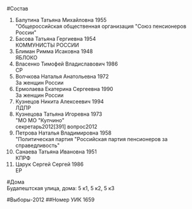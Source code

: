 #Состав
1. Балутина Татьяна Михайловна 1955   
    "Общероссийская общественная организация "Союз пенсионеров России"
2. Басова Татьяна Гергиевна 1954   
    КОММУНИСТЫ РОССИИ
3. Блиман Римма Исаковна 1948   
    ЯБЛОКО
4. Власенко Тимофей Владиславович 1986   
    СР
5. Волчкова Наталья Анатольевна 1972   
    За женщин России
6. Ермолаева Екатерина Сергеевна 1990   
    За женщин России
7. Кузнецов Никита Алексеевич 1994   
    ЛДПР
8. Кузнецова Татьяна Игоревна 1973   
    "МО МО "Купчино"  
    секретарь2012[391] вопрос2012  
9. Петрова Наталья Владимировна 1958   
    "Политическая партия "Российская партия пенсионеров за справедливость"
10. Санаева Татьяна Ивановна 1951   
    КПРФ
11. Царук Сергей Сергей 1986   
    ЕР

#Дома  
Будапештская улица, дома: 5 к1, 5 к2, 5 к3

#Выборы-2012
##Номер УИК
1659
